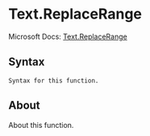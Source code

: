 ---
---

# Text.ReplaceRange

Microsoft Docs: [Text.ReplaceRange](https://docs.microsoft.com/en-us/powerquery-m/text-replacerange)

## Syntax

```
Syntax for this function.
```

## About

About this function.

